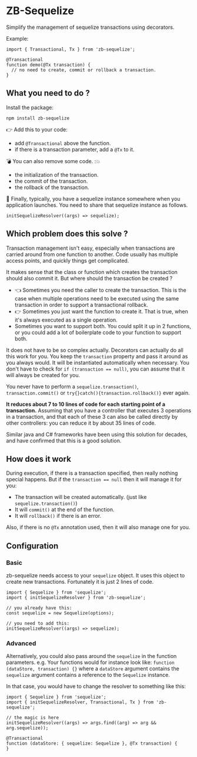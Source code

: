 # ZB-Sequelize

Simplify the management of sequelize transactions using decorators.

Example:

    import { Transactional, Tx } from 'zb-sequelize';

    @Transactional
    function demo(@Tx transaction) {
      // no need to create, commit or rollback a transaction.
    }

## What you need to do ?

Install the package:

    npm install zb-sequelize

:point_right: Add this to your code:

  - add `@Transactional` above the function.
  - if there is a transaction parameter, add a `@Tx` to it.

:bomb: You can also remove some code. ::boom: 	

 - the initialization of the transaction.
 - the commit of the transaction.
 - the rollback of the transaction.

:rocket: Finally, typically, you have a sequelize instance somewhere when you application launches. 
You need to share that sequelize instance as follows.

    initSequelizeResolver((args) => sequelize);

## Which problem does this solve ?

Transaction management isn't easy, especially when transactions are carried around from one function to another. 
Code usually has multiple access points, and quickly things get complicated.

It makes sense that the class or function which creates the transaction should also commit it.
But where should the transaction be created ?

 - :point_left:	Sometimes you need the caller to create the transaction. This is the case when multiple operations need to be executed using the same transaction in order to support a transactional rollback.
 - :point_right: Sometimes you just want the function to create it. That is true, when it's always executed as a single operation.
 - Sometimes you want to support both. You could split it up in 2 functions, or you could add a lot of boilerplate code to your function to support both.

It does not have to be so complex actually. Decorators can actually do all this work for you. You keep the `transaction` property and pass it around as you always would. It will be instantiated automatically when necessary. You don't have to check for `if (transaction == null)`, you can assume that it will always be created for you.

You never have to perform a `sequelize.transaction()`, `transaction.commit()` or `try{}catch(){transaction.rollback()}` ever again. 

**It reduces about 7 to 10 lines of code for each starting point of a transaction.** Assuming that you have a controller that executes 3 operations in a transaction, and that each of these 3 can also be called directly by other controllers: you can reduce it by about 35 lines of code.

Similar java and C# frameworks have been using this solution for decades, and have confirmed that this is a good solution.

## How does it work

During execution, if there is a transaction specified, then really nothing special happens. But if the `transaction == null` then it will manage it for you:

 - The transaction will be created automatically. (just like `sequelize.transaction()`)
 - It will `commit()` at the end of the function.
 - It will `rollback()` if there is an error.

Also, if there is no `@Tx` annotation used, then it will also manage one for you.

## Configuration

### Basic

zb-sequelize needs access to your `sequelize` object. It uses this object to create new transactions.
Fortunately it is just 2 lines of code.

    import { Sequelize } from 'sequelize';
    import { initSequelizeResolver } from 'zb-sequelize';

    // you already have this:
    const sequelize = new Sequelize(options);

    // you need to add this:
    initSequelizeResolver((args) => sequelize);

### Advanced

Alternatively, you could also pass around the `sequelize` in the function parameters.
e.g. Your functions would for instance look like:  `function (dataStore, transaction) {}` where a `dataStore` argument contains the `sequelize` argument contains a reference to the `Sequelize` instance.

In that case, you would have to change the resolver to something like this:

    import { Sequelize } from 'sequelize';
    import { initSequelizeResolver, Transactional, Tx } from 'zb-sequelize';

    // the magic is here
    initSequelizeResolver((args) => args.find((arg) => arg && arg.sequelize));

    @Transactional
    function (dataStore: { sequelize: Sequelize }, @Tx transaction) { 
    }
